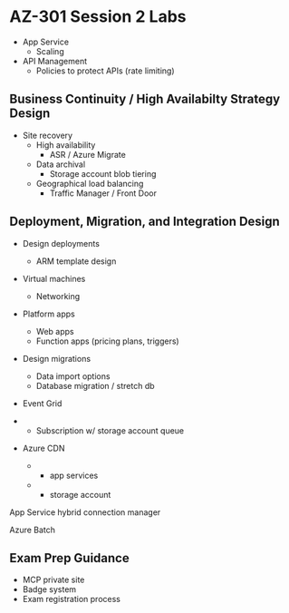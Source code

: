 # AZ-301 Session 2 Labs

* App Service
  * Scaling
* API Management
    * Policies to protect APIs (rate limiting)

## Business Continuity / High Availabilty Strategy Design

* Site recovery
  * High availability
    * ASR / Azure Migrate
  * Data archival
    * Storage account blob tiering
  * Geographical load balancing
    * Traffic Manager / Front Door

## Deployment, Migration, and Integration Design

* Design deployments
  * ARM template design
* Virtual machines
  * Networking
* Platform apps
  * Web apps
  * Function apps (pricing plans, triggers)
* Design migrations
  * Data import options
  * Database migration / stretch db
* Event Grid
* - Subscription w/ storage account queue

* Azure CDN
  * - app services
  * - storage account

App Service hybrid connection manager

Azure Batch

## Exam Prep Guidance

* MCP private site
* Badge system
* Exam registration process
